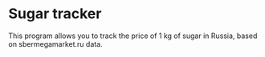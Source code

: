 # Sugar tracker

This program allows you to track the price of 1 kg of sugar in Russia, based on sbermegamarket.ru data.
